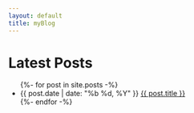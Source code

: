 ```yaml
---
layout: default
title: myBlog
---
```


# Latest Posts

<ul class="post-list">
  {%- for post in site.posts -%}
    <li>
      <span class="post-date">{{ post.date | date: "%b %d, %Y" }}</span>
      <a class="post-link" href="{{ post.url | relative_url }}">{{ post.title }}</a>
    </li>
  {%- endfor -%}
</ul>
